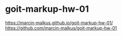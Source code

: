 # goit-markup-hw-01
https://marcin-malkus.github.io/goit-markup-hw-01/
https://github.com/marcin-malkus/goit-markup-hw-01
